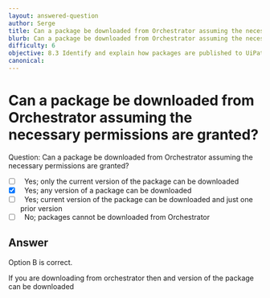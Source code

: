 ```yaml
---
layout: answered-question
author: Serge
title: Can a package be downloaded from Orchestrator assuming the necessary permissions are granted?
blurb: Can a package be downloaded from Orchestrator assuming the necessary permissions are granted?
difficulty: 6
objective: 8.3 Identify and explain how packages are published to UiPath Orchestrator in the cloud
canonical: 
---
```


<h1>Can a package be downloaded from Orchestrator assuming the necessary permissions are granted?</h1>

Question:  Can a package be downloaded from Orchestrator assuming the necessary permissions are granted?

 - [ ] &nbsp;  Yes; only the current version of the package can be downloaded
 - [X] &nbsp;  Yes; any version of a package can be downloaded
 - [ ] &nbsp;  Yes; current version of the package can be downloaded and just one prior version
 - [ ] &nbsp;  No; packages cannot be downloaded from Orchestrator

## Answer

Option B is correct.

If you are downloading from orchestrator then and version of the package can be downloaded

